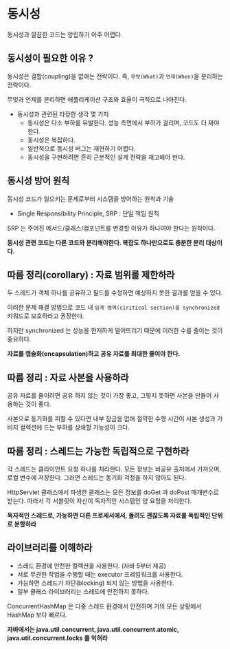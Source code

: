 # 동시성

동시성과 깔끔한 코드는 양립하기 아주 어렵다.

## 동시성이 필요한 이유 ?

동시성은 결합(coupling)을 없애는 전략이다. 즉, `무엇(What)`과 `언제(When)`을 분리하는 전략이다. 

무엇과 언제를 분리하면 애플리케이션 구조와 효율이 극적으로 나아진다.

- 동시성과 관련된 타장한 생각 몇 가지
  - 동시성은 다소 부하를 유발한다. 성능 측면에서 부하가 걸리며, 코드도 더 짜야 한다.
  - 동시성은 복잡하다.
  - 일반적으로 동시성 버그는 재현하기 어렵다.
  - 동시성을 구현하려면 흔히 근본적인 설계 전략을 재고해야 한다.

## 동시성 방어 원칙

동시성 코드가 일으키는 문제로부터 시스템을 방어하는 원칙과 기술

- Single Responsibility Principle, SRP : 단일 책임 원칙

SRP 는 주어진 메서드/클래스/컴포넌트를 변경할 이유가 하나여야 한다는 원칙이다.

__동시성 관련 코드는 다른 코드와 분리해야한다. 복잡도 하나만으로도 충분한 분리 대상이다.__

## 따름 정리(corollary) : 자료 범위를 제한하라

두 스레드가 객체 하나를 공유하고 필드를 수정하면 예상하지 못한 결과를 얻을 수 있다. 

이러한 문제 해결 방법으로 코드 내 `임계 영역(ciritical section)을 synchronized` 키워드로 보호하라고 권장한다.

하지만 synchronized 는 성능을 현저하게 떨어뜨리기 때문에 이러한 수를 줄이는 것이 중요하다.

__자료를 캡슐화(encapsulation)하고 공유 자료를 최대한 줄여야 한다.__

## 따름 정리 : 자료 사본을 사용하라

공유 자료를 줄이려면 공유 하지 않는 것이 가장 좋고, 그렇지 못하면 사본을 만들어 사용하는 것이 좋다.

사본으로 동기화를 피할 수 있다면 내부 잠금을 없애 절약한 수행 시간이 사본 생성과 가비지 컬렉션에 드는 부하를 상쇄할 가능성이 크다.

## 따름 정리 : 스레드는 가능한 독립적으로 구현하라

각 스레드는 클라이언트 요청 하나를 처리한다. 모든 정보는 비공유 출처에서 가져오며, 로컬 변수에 저장한다. 그러면 스레드는 동기화 걱정을 하지 않아도 된다.

HttpServlet 클래스에서 파생한 클래스는 모든 정보를 doGet 과 doPost 매개변수로 받는다. 따라서 각 서블릿이 자신이 독자적인 시스템인 양 요청을 처리한다.

__독자적인 스레드로, 가능하면 다른 프로세서에서, 돌려도 괜찮도록 자료를 독립적인 단위로 분할하라__

## 라이브러리를 이해하라

- 스레드 환경에 안전한 컬렉션을 사용한다. (자바 5부터 제공)
- 서로 무관한 작업을 수행할 때는 executor 프레임워크를 사용한다.
- 가능하면 스레드가 차단(blocking) 되지 않는 방법을 사용한다.
- 일부 클래스 라이브러리는 스레드에 안전하지 못하다.

ConcurrentHashMap 은 다중 스레드 환경에서 안전하며 거의 모든 상황에서 HashMap 보다 빠르다.

__자바에서는 java.util.concurrent, java.util.concurrent.atomic, java.util.concurrent.locks 를 익혀라__
